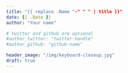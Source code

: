 ```yaml
---
title: "{{ replace .Name "-" " " | title }}"
date: {{ .Date }}
author: "Your name"

# twitter and github are optional
#author_twitter: "twitter-handle"
#author_github: "github-name"

header_image: "/img/keyboard-closeup.jpg"
draft: true
---
```


